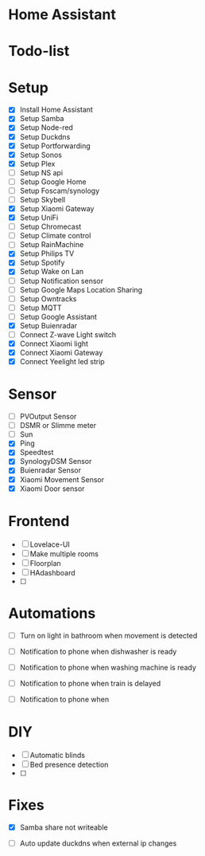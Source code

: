 # Home Assistant



#  Todo-list

#    Setup
- [x] Install Home Assistant
- [x] Setup Samba
- [x] Setup Node-red
- [x] Setup Duckdns
- [x] Setup Portforwarding
- [x] Setup Sonos
- [x] Setup Plex
- [ ] Setup NS api
- [ ] Setup Google Home
- [ ] Setup Foscam/synology 
- [ ] Setup Skybell
- [x] Setup Xiaomi Gateway
- [x] Setup UniFi
- [ ] Setup Chromecast
- [ ] Setup Climate control
- [ ] Setup RainMachine
- [x] Setup Philips TV
- [x] Setup Spotify
- [x] Setup Wake on Lan
- [ ] Setup Notification sensor
- [ ] Setup Google Maps Location Sharing
- [ ] Setup Owntracks
- [ ] Setup MQTT
- [ ] Setup Google Assistant
- [x] Setup Buienradar
- [ ] Connect Z-wave Light switch
- [x] Connect Xiaomi light
- [x] Connect Xiaomi Gateway
- [x] Connect Yeelight led strip

#   Sensor
- [ ] PVOutput Sensor
- [ ] DSMR or Slimme meter
- [ ] Sun
- [x] Ping 
- [x] Speedtest
- [x] SynologyDSM Sensor
- [x] Buienradar Sensor
- [x] Xiaomi Movement Sensor
- [x] Xiaomi Door sensor

#   Frontend
- [ ] Lovelace-UI
- [ ] Make multiple rooms
- [ ] Floorplan
- [ ] HAdashboard
- [ ]


#   Automations
- [ ] Turn on light in bathroom when movement is detected
- [ ] Notification to phone when dishwasher is ready
- [ ] Notification to phone when washing machine is ready
- [ ] Notification to phone when train is delayed
- [ ] Notification to phone when 



#   DIY
- [ ] Automatic blinds
- [ ] Bed presence detection
- [ ] 


#   Fixes
- [x] Samba share not writeable
- [ ] Auto update duckdns when external ip changes



